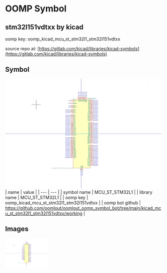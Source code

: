 # OOMP Symbol  
## stm32l151vdtxx  by kicad  
  
oomp key: oomp_kicad_mcu_st_stm32l1_stm32l151vdtxx  
  
source repo at: [https://gitlab.com/kicad/libraries/kicad-symbols](https://gitlab.com/kicad/libraries/kicad-symbols)  
## Symbol  
  
[![working.png](working_600.png)](working.png)  
| name | value | 
| --- | --- | 
| symbol name | MCU_ST_STM32L1 | 
| library name | MCU_ST_STM32L1 | 
| oomp key | oomp_kicad_mcu_st_stm32l1_stm32l151vdtxx | 
| oomp bot github | https://github.com/oomlout/oomlout_oomp_symbol_bot/tree/main/kicad_mcu_st_stm32l1_stm32l151vdtxx/working | 
## Images  
  
[![working.png](working_140.png)](working.png)  

